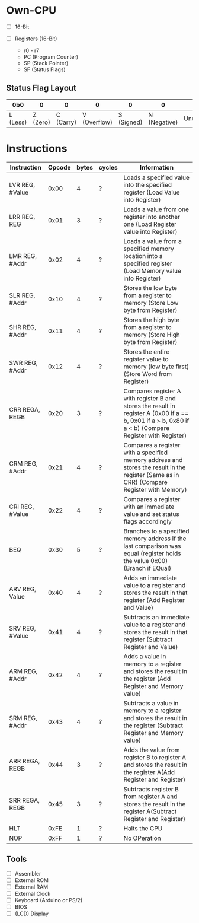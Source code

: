 # Own-CPU

- [ ] 16-Bit

- [ ] Registers (16-Bit)
    - r0 - r7
    - PC (Program Counter)
    - SP (Stack Pointer)
    - SF (Status Flags)

Status Flag Layout
---

|0b0 | 0 | 0 | 0 | 0 | 0 | 0 | 0
|----|---|---|---|---|---|---|---
| L (Less) | Z (Zero) | C (Carry) | V (Overflow) | S (Signed) | N (Negative) | Unused | Unused



Instructions
=

| Instruction | Opcode | bytes | cycles | Information 
| ------------|--------|-------|--------|------------
| LVR REG, #Value| 0x00   | 4     | ?      | Loads a specified value into the specified register (Load Value into Register)
| LRR REG, REG | 0x01 | 3     | ?      | Loads a value from one register into another one (Load Register value into Register)
| LMR REG, #Addr | 0x02 | 4     | ?     | Loads a value from a specified memory location into a specified register (Load Memory value into Register)
| SLR REG, #Addr  | 0x10 | 4   | ?      | Stores the low byte from a register to memory (Store Low byte from Register)
| SHR REG, #Addr | 0x11 | 4    | ?      | Stores the high byte from a register to memory (Store High byte from Register)
| SWR REG, #Addr | 0x12 | 4    | ?      | Stores the entire register value to memory (low byte first) (Store Word from Register)
| CRR REGA, REGB | 0x20 | 3    | ?      | Compares register A with register B and stores the result in register A (0x00 if a == b, 0x01 if a > b, 0x80 if a < b) (Compare Register with Register)
| CRM REG, #Addr | 0x21 | 4    | ?      | Compares a register with a specified memory address and stores the result in the register (Same as in CRR) (Compare Register with Memory)
| CRI REG, #Value | 0x22 | 4   | ?      | Compares a register with an immediate value and set status flags accordingly
| BEQ        | 0x30    | 5     | ?      | Branches to a specified memory address if the last comparison was equal (register holds the value 0x00) (Branch if EQual) 
| ARV REG, Value | 0x40 | 4    | ?      | Adds an immediate value to a register and stores the result in that register (Add Register and Value)
| SRV REG, #Value | 0x41 | 4   | ?      | Subtracts an immediate value to a register and stores the result in that register (Subtract Register and Value)
| ARM REG, #Addr | 0x42 | 4    | ?      | Adds a value in memory to a register and stores the result in the register (Add Register and Memory value) 
| SRM REG, #Addr | 0x43 | 4    | ?      | Subtracts a value in memory to a register and stores the result in the register (Subtract Register and Memory value) 
| ARR REGA, REGB | 0x44 | 3    | ?      | Adds the value from register B to register A and stores the result in the register A(Add Register and Register) 
| SRR REGA, REGB | 0x45 | 3    | ?      | Subtracts register B from register A and stores the result in the register A(Subtract Register and Register) 
| HLT            | 0xFE | 1    | ?      | Halts the CPU
| NOP            | 0xFF | 1    | ?      | No OPeration


Tools
-

- [ ] Assembler
- [ ] External ROM
- [ ] External RAM
- [ ] External Clock
- [ ] Keyboard (Arduino or PS/2)
- [ ] BIOS
- [ ] (LCD) Display
